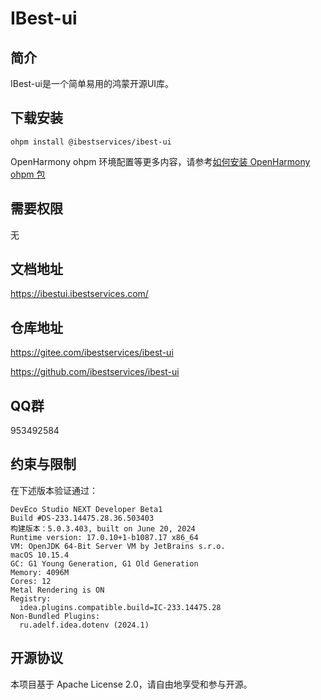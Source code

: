 # IBest-ui

## 简介

IBest-ui是一个简单易用的鸿蒙开源UI库。

## 下载安装

`ohpm install @ibestservices/ibest-ui`

OpenHarmony ohpm 环境配置等更多内容，请参考[如何安装 OpenHarmony ohpm 包](https://gitee.com/openharmony-tpc/docs/blob/master/OpenHarmony_har_usage.md)

## 需要权限
无



## 文档地址
https://ibestui.ibestservices.com/


## 仓库地址
https://gitee.com/ibestservices/ibest-ui

https://github.com/ibestservices/ibest-ui

## QQ群
953492584

## 约束与限制
在下述版本验证通过：
```text
DevEco Studio NEXT Developer Beta1
Build #DS-233.14475.28.36.503403
构建版本：5.0.3.403, built on June 20, 2024
Runtime version: 17.0.10+1-b1087.17 x86_64
VM: OpenJDK 64-Bit Server VM by JetBrains s.r.o.
macOS 10.15.4
GC: G1 Young Generation, G1 Old Generation
Memory: 4096M
Cores: 12
Metal Rendering is ON
Registry:
  idea.plugins.compatible.build=IC-233.14475.28
Non-Bundled Plugins:
  ru.adelf.idea.dotenv (2024.1)

```

## 开源协议
本项目基于 Apache License 2.0，请自由地享受和参与开源。



